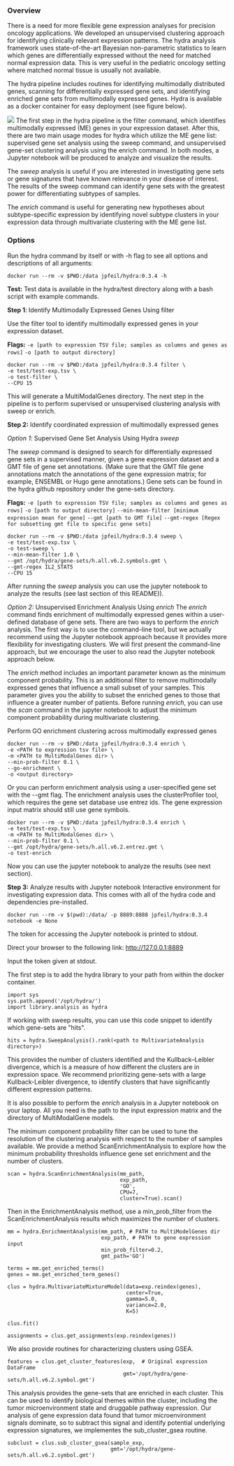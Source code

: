 ### Overview
There is a need for more flexible gene expression analyses for precision oncology applications. We developed an unsupervised clustering approach for identifying clinically relevant expression patterns. The hydra analysis framework uses state-of-the-art Bayesian non-parametric statistics to learn which genes are differentially expressed without the need for matched normal expression data. This is very useful in the pediatric oncology setting where matched normal tissue is usually not available.

The hydra pipeline includes routines for identifying multimodally distributed genes, scanning for differentially expressed gene sets, and identifying enriched gene sets from multimodally expressed genes. Hydra is available as a docker container for easy deployment (see figure below).

![](https://lh3.googleusercontent.com/bpIacJPsrZkHAH9IowhKh-Jg1W7Cni_8ms9Fp3YsGyXy_rBl31y1ECltkIJ6usW-oOohMoPR8S6FlCjKX5SoBhBIW7xDCN22ud0H1I53-insyldQ_47lvSj6n-ilzzNrngVCnSJ6)
The first step in the hydra pipeline is the filter command, which identifies multimodally expressed (ME) genes in your expression dataset. After this, there are two main usage modes for hydra which utilize the ME gene list: supervised gene set analysis using the sweep command, and unsupervised gene-set clustering analysis using the enrich command. In both modes, a Jupyter notebook will be produced to analyze and visualize the results.

The *sweep* analysis is useful if you are interested in investigating gene sets or gene signatures that have known relevance in your disease of interest. The results of the sweep command can identify gene sets with the greatest power for differentiating subtypes of samples.

The *enrich* command is useful for generating new hypotheses about subtype-specific expression by identifying novel subtype clusters in your expression data through multivariate clustering with the ME gene list.

### Options
Run the hydra command by itself or with -h flag to see all options and descriptions of all arguments:

 ```
 docker run --rm -v $PWD:/data jpfeil/hydra:0.3.4 -h
 ```

**Test:**
Test data is available in the hydra/test directory along with a bash script with example commands.

**Step 1**: Identify Multimodally Expressed Genes Using filter

Use the filter tool to identify multimodally expressed genes in your expression dataset.

**Flags:**
`-e [path to expression TSV file; samples as columns and genes as rows]`
`-o [path to output directory]`

```
docker run --rm -v $PWD:/data jpfeil/hydra:0.3.4 filter \
-e test/test-exp.tsv \
-o test-filter \
--CPU 15
```
This will generate a MultiModalGenes directory. The next step in the pipeline is to perform supervised or unsupervised clustering analysis with sweep or enrich.

**Step 2:**  Identify coordinated expression of multimodally expressed genes

*Option 1*: Supervised Gene Set Analysis Using Hydra *sweep*

The *sweep* command is designed to search for differentially expressed gene sets in a supervised manner, given a gene expression dataset and a GMT file of gene set annotations. (Make sure that the GMT file gene annotations match the annotations of the gene expression matrix; for example, ENSEMBL or Hugo gene annotations.) Gene sets can be found in the hydra github repository under the gene-sets directory.

**Flags:**
`-e [path to expression TSV file; samples as columns and genes as rows]`
`-o [path to output directory]`
`--min-mean-filter [minimum expression mean for gene]`
`--gmt [path to GMT file]`
`--gmt-regex [Regex for subsetting gmt file to specific gene sets]`

```
docker run --rm -v $PWD:/data jpfeil/hydra:0.3.4 sweep \
-e test/test-exp.tsv \
-o test-sweep \
--min-mean-filter 1.0 \
--gmt /opt/hydra/gene-sets/h.all.v6.2.symbols.gmt \
--gmt-regex IL2_STAT5
--CPU 15
```

After running the *sweep* analysis you can use the jupyter notebook to analyze the results (see last section of this README)).

*Option 2:*  Unsupervised Enrichment Analysis Using *enrich*
The *enrich* command finds enrichment of multimodally expressed genes within a user-defined database of gene sets. There are two ways to perform the *enrich* analysis. The first way is to use the command-line tool, but we actually recommend using the Jupyter notebook approach because it provides more flexibility for investigating clusters. We will first present the command-line approach, but we encourage the user to also read the Jupyter notebook approach below.

The *enrich* method includes an important parameter known as the minimum component probability. This is an additional filter to remove multimodally expressed genes that influence a small subset of your samples. This parameter gives you the ability to subset the enriched genes to those that influence a greater number of patients. Before running *enrich*, you can use the *scan* command in the jupyter notebook to adjust the minimum component probability during multivariate clustering.

Perform GO enrichment clustering across multimodally expressed genes
```
docker run --rm -v $PWD:/data jpfeil/hydra:0.3.4 enrich \
-e <PATH to expression tsv file> \
-m <PATH to MultiModalGenes dir> \
--min-prob-filter 0.1 \
--go-enrichment \
-o <output directory>
```

Or you can perform enrichment analysis using a user-specified gene set with the --gmt flag. The enrichment analysis uses the clusterProfiler tool, which requires the gene set database use entrez ids. The gene expression input matrix should still use gene symbols.

```
docker run --rm -v $PWD:/data jpfeil/hydra:0.3.4 enrich \
-e test/test-exp.tsv \
-m <PATH to MultiModalGenes dir> \
--min-prob-filter 0.1 \
--gmt /opt/hydra/gene-sets/h.all.v6.2.entrez.gmt \
-o test-enrich
```

Now you can use the jupyter notebook to analyze the results (see next section).

**Step 3:** Analyze results with Jupyter notebook
Interactive environment for investigating expression data. This comes with all of the hydra code and dependencies pre-installed.

`docker run --rm -v $(pwd):/data/ -p 8889:8888 jpfeil/hydra:0.3.4 notebook -e None`

The token for accessing the Jupyter notebook is printed to stdout.

Direct your browser to the following link:
http://127.0.0.1:8889

Input the token given at stdout.

The first step is to add the hydra library to your path from within the docker container.

```
import sys
sys.path.append('/opt/hydra/')
import library.analysis as hydra
```

If working with sweep results, you can use this code snippet to identify which gene-sets are "hits".

```
hits = hydra.SweepAnalysis().rank(<path to MultivariateAnalysis directory>)
```
This provides the number of clusters identified and the Kullback–Leibler divergence, which is a measure of how different the clusters are in expression space. We recommend prioritizing gene-sets with a large Kullback-Leibler divergence, to identify clusters that have significantly different expression patterns.

It is also possible to perform the *enrich* analysis in a Jupyter notebook on your laptop. All you need is the path to the input expression matrix and the directory of MultiModalGene models.

The minimum component probability filter can be used to tune the resolution of the clustering analysis with respect to the number of samples available. We provide a method ScanEnrichmentAnalysis to explore how the minimum probability thresholds influence gene set enrichment and the number of clusters.

```
scan = hydra.ScanEnrichmentAnalysis(mm_path,
                                    exp_path,
                                    'GO',
                                    CPU=7,
                                    cluster=True).scan()
```



Then in the EnrichmentAnalysis method, use a min_prob_filter from the ScanEnrichmentAnalysis results which maximizes the number of clusters.

```
mm = hydra.EnrichmentAnalysis(mm_path, # PATH to MultiModelGenes dir
                              exp_path, # PATH to gene expression input
                              min_prob_filter=0.2,
                              gmt_path='GO')

terms = mm.get_enriched_terms()
genes = mm.get_enriched_term_genes()

clus = hydra.MultivariateMixtureModel(data=exp.reindex(genes),
                                      center=True,
                                      gamma=5.0,
                                      variance=2.0,
                                      K=5)

clus.fit()

assignments = clus.get_assignments(exp.reindex(genes))
```

We also provide routines for characterizing clusters using GSEA.

```
features = clus.get_cluster_features(exp,  # Original expression DataFrame
                                     gmt='/opt/hydra/gene-sets/h.all.v6.2.symbol.gmt')
```
This analysis provides the gene-sets that are enriched in each cluster. This can be used to identify biological themes within the cluster, including the tumor microenvironment state and druggable pathway expression. Our analysis of gene expression data found that tumor microenvironment signals dominate, so to subtract this signal and identify potential underlying expression signatures, we implementes the sub_cluster_gsea routine.

```
subclust = clus.sub_cluster_gsea(sample_exp,
                                 gmt='/opt/hydra/gene-sets/h.all.v6.2.symbol.gmt')
```
